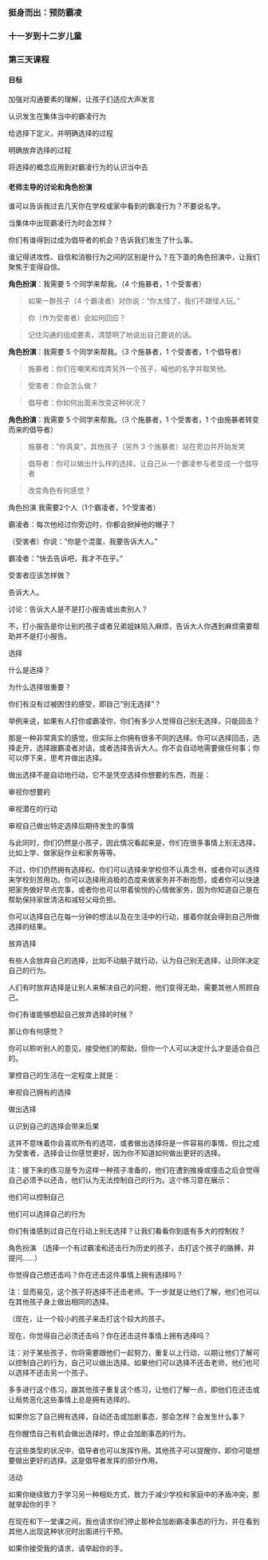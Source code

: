 ### 挺身而出：预防霸凌

### 十一岁到十二岁儿童

### 第三天课程

#### 目标

加强对沟通要素的理解，让孩子们适应大声发言

认识发生在集体当中的霸凌行为

给选择下定义，并明确选择的过程

明确放弃选择的过程

将选择的概念应用到对霸凌行为的认识当中去

#### 老师主导的讨论和角色扮演

谁可以告诉我过去几天你在学校或家中看到的霸凌行为？不要说名字。

当集体中出现霸凌行为时会怎样？

你们有谁得到过成为倡导者的机会？告诉我们发生了什么事。

谁记得进攻性、自信和消极行为之间的区别是什么？在下面的角色扮演中，让我们聚焦于变得自信。

**角色扮演**：我需要 5 个同学来帮我。（4 个施暴者，1 个受害者）

> 如果一群孩子（4 个霸凌者）对你说：“你太怪了，我们不跟怪人玩。”

> 你（作为受害者）会如何回应？

> 记住沟通的组成要素，清楚明了地说出自己要说的话。

**角色扮演**：我需要 5 个同学来帮我。（3 个施暴者，1 个受害者，1 个倡导者）

> 施暴者：你们在嘲笑和戏弄另外一个孩子，喊他的名字并取笑他。

> 受害者：你会怎么做？

> 倡导者：你如何出面来改变这种状况？

**角色扮演**：我需要 5 个同学来帮我。（3 个施暴者，1 个受害者，1 个由施暴者转变而来的倡导者）

> 施暴者：“你真臭”，其他孩子（另外 3 个施暴者）站在旁边并开始发笑

> 倡导者：你可以做出什么样的选择，让自己从一个霸凌参与者变成一个倡导者

> 改变角色有何感觉？

角色扮演 我需要2个人（1个霸凌者，1个受害者）



霸凌者：每次他经过你旁边时，你都会掀掉他的帽子？



（受害者）你说：“你是个混蛋，我要告诉大人。”



霸凌者：“快去告诉吧，我才不在乎。”



 受害者应该怎样做？



 告诉大人。



讨论：告诉大人是不是打小报告或出卖别人？



不，打小报告是你让别的孩子或者兄弟姐妹陷入麻烦，告诉大人你遇到麻烦需要帮助并不是打小报告。





选择



什么是选择？



为什么选择很重要？



你们有没有过被困住的感受，即自己“别无选择”？



举例来说，如果有人打你或霸凌你，你们有多少人觉得自己别无选择，只能回击？



那是一种非常真实的感觉，但实际上你拥有很多不同的选择。你可以选择回击，选择走开，选择跟霸凌者对话，或者选择告诉大人。你不会自动地需要做任何事；你可以停下来，思考并做出选择。



做出选择不是自动地行动，它不是凭空选择你想要的东西，而是：



审视你想要的



审视潜在的行动



审视自己做出特定选择后期待发生的事情



与此同时，你们仍然是小孩子，因此情况看起来是，你们在很多事情上别无选择，比如上学、做家庭作业和家务等等。



不过，你们仍然拥有选择权。你们可以选择来学校但不认真念书，或者你可以选择来学校刻苦用功。你可以选择用消极的态度来做家务并不断抱怨，或者你可以快速把家务做好早点完事，或者你也可以带着愉悦的心情做家务，因为你知道自己是在帮助保持家居清洁和减轻父母负担。



你可以选择自己在每一分钟的想法以及在生活中的行动，接着你就会得到自己所做选择的结果。





放弃选择



有些人会放弃自己的选择，比如不动脑子就行动，认为自己别无选择，让同伴决定自己的行为。



人们有时放弃选择是让别人来解决自己的问题，他们变得无助，需要其他人照顾自己。



你们有谁能够想起自己放弃选择的时候？



那让你有何感觉？



你可以聆听别人的意见，接受他们的帮助，但你一个人可以决定什么才是适合自己的。









掌控自己的生活在一定程度上就是：



审视自己拥有的选择

做出选择

认识到自己的选择会带来后果



这并不意味着你会喜欢所有的选项，或者做出选择将是一件容易的事情，但比之成为受害者，选择会让你感觉更好，因为你不知道如何做出更好的选择。



注：接下来的练习是专为这样一种孩子准备的，他们在遭到推搡或撞击之后会觉得自己必须予以还击，他们认为无法控制自己的行为。这个练习意在展示：

他们可以控制自己

他们可以选择自己的行为



你们有谁感到过自己在行动上别无选择？让我们看看你到底有多大的控制权？



角色扮演 （选择一个有过霸凌和还击行为历史的孩子，击打这个孩子的胳膊，并提问……）



你觉得自己想还击吗？你在还击这件事情上拥有选择吗？



注：显而易见，这个孩子将选择不还击老师。下一步就是让他们了解，他们也可以在其他孩子身上做出相同的选择。



 （现在，让一个较小的孩子来击打这个较大的孩子。



现在，你觉得自己必须还击吗？你在还击这件事情上拥有选择吗？



注：对于某些孩子，你将需要跟他们一起努力，重复以上行动，以期让他们了解可以控制自己的行为，自己可以做出选择。如果他们可以选择不还击老师，他们也可以选择不还击另一个孩子。



多多进行这个练习，跟其他孩子重复这个练习，让他们了解一点，即他们在还击或让局势恶化这些事情上总是拥有选择的。



如果你忘了自己拥有选择，自动还击或加剧事态，那会怎样？会发生什么事？



在你醒悟自己有机会做出选择时，停止会加剧事态的行为。



在这些类型的状况中，倡导者也可以发挥作用。其他孩子可以提醒你，即你可能想要做出更好的选择。这是倡导者发挥的部分作用。



活动



如果你继续致力于学习另一种相处方式，致力于减少学校和家庭中的矛盾冲突，那就举起你的手？



在现在和下一堂课之间，我也请求你们停止那种会加剧霸凌事态的行为，并在看到其他人出现这种状况时出面进行干预。



如果你接受我的请求，请举起你的手。

